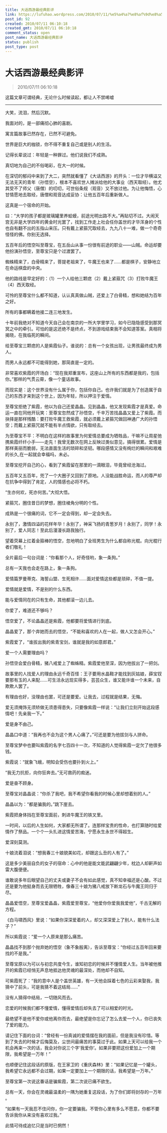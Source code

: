 ```yaml
---
title: 大话西游最经典影评
link: https://lufuhao.wordpress.com/2010/07/11/%e5%a4%a7%e8%af%9d%e8%a5%bf%e6%b8%b8%e6%9c%80%e7%bb%8f%e5%85%b8%e5%bd%b1%e8%af%84/
post_id: 92
created: 2010/07/11 06:10:18
created_gmt: 2010/07/11 06:10:18
comment_status: open
post_name: 大话西游最经典影评
status: publish
post_type: post
---
```


# 大话西游最经典影评

> 2010/07/11 06:10:18

 

这篇文章可谓经典，无论什么时候读起，都让人不禁唏嘘 

***

大笑，流泪，然后沉默。

我面对的，是一部痛彻心肺的喜剧。

寓言篇故事已然存在，已然不可避免。

世界是巨大的枷锁，你不得不重复自己或是别人的生活。

记得长辈说过：年轻是一种罪过。他们说我们不成熟。

真切地为自己的不俗喝彩，在大一的时候。

在深切的郁闷中来到了大二，突然就看懂了《大话西游》的开头：一位才华横溢又无法无天的青年（孙悟空），根本不喜欢世人摊派给他的大事业（西天取经）。他尤其受不了师父（唐僧）的叨叨，可世俗条规（观音）又不放过他。为让他悔悟，心甘情愿地去取经，唐僧和观音达成妥协：让他五百年后重新做人。

这真是一个宿命的开始。

曰：“大学的孩子都是玻璃罐里养蛤蟆，前途光明出路不大。”再贴切不过。大闹天宫无非是大学四年的黄金时光罢了，找到工作走上社会任你盖世的才华浑身的个性也自有翻不出的五指山来压。只有戴上紧箍咒取经去，九九八十一难，做一个奇奇怪怪的佛。你别无选择。

五百年后的悟空叫至尊宝，在五岳山从事一份很有前途的职业——山贼。命运却要他扮演孙悟空，至尊宝只是个过渡罢了。

蜘蛛精来了，白骨精来了，菩提老祖来了，牛魔王也来了……都是棋子，安静地立在命运棋盘的中央。

他的路线是早定好的：（1）一个人给他三颗痣（2）戴上紧箍咒（3）打败牛魔王（4）西天取经。

可怜的至尊宝什么都不知道，认认真真做山贼，还爱上了白骨精，想和她结为百年之好。

所有的事都瞒着他接二连三地发生。

十年前我绝对不知道今天自己会在南京的一所大学里学习，如今已隐隐感受到那冥冥之中的牵引。可怕的是这还绝不是终点，不到游戏结束我不会知道答案。真相将揭晓，在我临死的瞬间。

给至尊宝三颗痣的人是紫霞仙子。谁说的：总有一个女孩出现，让男孩最终成为男人。

而男人永远都不可能得到她，那简直是一定的。

非常喜欢紫霞的开场白：“现在我郑重宣布，这座山上所有的东西都是我的，包括你。”那样的气贯云霄，像一个童话故事。

而现实是：这个世界没有什么属于你，包括你自己。也许我们就是为了创造属于自己的东西才来到这个世上，因为年轻，所以押注于爱情。

至尊宝拒绝了紫霞，他以为自己还爱晶晶。见到晶晶，他又发现紫霞才是真爱。命运一直在同他开玩笑：至尊宝忽然成了孙悟空，千辛万苦找晶晶又爱上了紫霞。而抉择是那样残酷：要打败牛魔王救紫霞，就必须戴上紧箍咒做回神通广大的孙悟空；而戴上紧箍咒就不能有半点情欲，只有取经去。

为至尊宝不平：不明白在这样的故事里为何爱情总要成为牺牲品，干嘛不让周星弛携紫霞纤纤小手——走先！我曾无数次在网上反映过类似意见，搞得很累。爱情是那样美丽而脆弱，无法直面生活的琐碎和坚韧。哪段感情又没有绚烂的瞬间和艰难的长久,在一起就会幸福吗，未必。

至尊宝挖开自己的心，看到了紫霞留在那里的一滴眼泪，毕竟曾经沧海过。

五百年又五百年，兜了一个大圈子又回到了原地。人没能战胜命运，而人的尊严却在抗争中得到了肯定，人的情感也必将不朽。

“生亦何欢，死亦何苦。”大彻大悟。

紧箍咒，圈住昔日的梦想，圈住棱角分明的个性。

成熟是一个很痛的词，它不一定会得到，却一定会失去。

永别了，激情四溢的花样年华！永别了，神采飞扬的青葱岁月！永别了，同学！永别了，爱人同志！至此后漫漫长路我独行。

望着荧幕上扛着金箍棒的悟空，忽地明白了全班男生为什么都自称光棍。向光棍行者们敬礼！

全片最后一句台词是：“你看那个人，好奇怪哟，象一条狗。”

总有一天我也会走在路上，象一条狗。

爱情篇罗曼蒂克、海誓山盟、生死相许……面对爱情这些都是琐碎，不值一提。

爱情就是爱情，不是别的什么东西。

能与爱情同在的只有生命，其他都滚一边儿去。

你爱了，难道还不够吗？

悟空爱了，不论晶晶还是紫霞，他都要将爱情进行到底。

晶晶爱了，那个弃她而去的悟空，“不能和喜欢的人在一起，做人又怎会开心。”

紫霞爱了，“谁拔出我的紫青宝剑，谁就是我的如意郎君。”

爱一个人需要理由吗？

孙悟空会爱白骨精，猪八戒爱上了蜘蛛精。紫霞爱他至深，因为他拔出了一把剑。

故事里的人找爱人的理由永远千奇百怪：王子要用水晶鞋才能找到灰姑娘，薛宝钗要那有玉的人来配……可生活永远现实得多，芸芸众生，谁又能许谁一个未来，自欺欺人罢了。

有理由也好，没理由也罢，可还是要爱。让我去，过程就是结果，无悔。

爱无须掩饰无须矫做无须患得患失，只要像紫霞一样说：“让我们立刻开始这段感情吧！先亲我一下。”

爱是身不由己。

晶晶口中道：“我再也不会为这个男人心痛了。”可还是要为他拔剑与人拼命。

至尊宝梦中也要叫紫霞的名字七百四十一次，不知道的人觉得紫霞一定欠了他很多钱。

紫霞说：“就象飞蛾，明知会受伤也要扑到火上。”

“我无力抗拒，向你狂奔去。”无可救药的痴迷。

爱是奋不顾身。

至尊宝对晶晶说：“你杀了我吧，我不希望你看我的时候心里却想着别的人。”

晶晶以为：“都是骗我的。”跳下崖去。

紫霞把身体挡在至尊宝面前，刺进牛魔王的铁叉里。

一时间，以后的人生如何，大家都无所谓了。连那样宝贵的性命，也打算随时给爱情作了祭品。一个个一头扎进这情爱苦海，宁愿永生永世不得超生。

爱深刻莫测。

十娘流着泪说：“想我春三十娘貌美如花，却跟这么丑的人有了。”

这是多少美丽自负的女子的宿命：心中的他是能文能武翩翩少年，枕边人却鼾声如雷大腹便便。

谁敢说多年后眼望自己的丈夫或妻子不会有如此感觉，真不知幸福还是心酸。不过还是要为他挺身而去无限牺牲，像春三十娘为猪八戒放下断龙石与牛魔王同归于尽。

晶晶爱悟空，至尊宝爱晶晶，紫霞爱至尊宝，“他爱你你爱我我爱他”，千古无解的方程。

《白马啸西风》里说：“如果你深深爱着的人，却又深深爱上了别人，能有什么法子？”

所以紫霞说：“爱一个人原来是那么痛苦。

晶晶找不到那个抛弃她的悟空（象不象殷离），告诉至尊宝：“你经过五百年回来要找的不是我。”

至尊宝原以为可以与初恋共度今生，谁知初恋的时候并不懂情爱人生。当年被他推开的紫霞已经悄无声息地抵达他灵魂的最深处，而他却不自知。

可紫霞死了：“我的意中人是个盖世英雄，有一天他会踩着七色的云彩来娶我，我猜中了前头，可是我猜不着这结局……”

没有人猜得中结局，一切随风而去。

恋爱的时候我们都不懂爱情，懂得爱情后却失去了可以相爱的时光。

最绝望不是他不爱你或他离你而去，最绝望是你忘记了怎么去爱一个人，你已丧失了爱的能力。

请记住下面的台词：“曾经有一份真诚的爱情摆在我的面前，但是我没有珍惜。等到了失去的时候才后悔莫及，尘世间最痛苦的事莫过于此。如果上天可以给我一个机会再来一次的话，我会对你说三个字‘我爱你’。如果非要把这份爱加上一个期限，我希望是一万年！”

也顺便记住这段话的原版，在王家卫的《重庆森林》里：“如果记忆是一个罐头，我希望它永远都不会过期，如果一定要加上一个期限的话，我希望是一万年。”

至尊宝第一次说这番话是骗紫霞，第二次说已痛不欲生。

总有一天，你会在灵魂最温柔的一隅为她重复这段话，为了你们即将封存的一万年 。

“如果有一天我忍不住问你，你一定要骗我。不管你心里有多么不愿意，你都不要告诉我你从来没有喜欢过我。”

此情可待成追忆只是当时已惘然！
